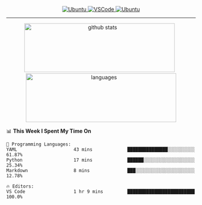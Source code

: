 <p align="center">
  <a href="https://www.ubuntu.com/"> <img alt="Ubuntu" src="https://img.shields.io/badge/Ubuntu-E95420?style=for-the-badge&logo=ubuntu&logoColor=white"> </a>
  <a href="https://code.visualstudio.com/"> <img alt="VSCode" src="https://img.shields.io/badge/Editor-VSCode-green?style=for-the-badge&logo=visual-studio-code&logoColor=white"> </a>
 <a href="https://https://www.python.org/"> <img alt="Ubuntu" src="https://img.shields.io/badge/Python-3776AB?style=for-the-badge&logo=python&logoColor=white"> </a> 
 </p>
<hr>
<p align="center">
  <img src="https://github-readme-stats.vercel.app/api?username=ebadkamil&count_private=true&show_icons=true&theme=dracula&hide=stars&card_width=400" alt="github stats" height="130" width="400"/>
  &nbsp;
  <img src="https://github-readme-stats.vercel.app/api/top-langs/?username=ebadkamil&layout=compact&theme=dracula&hide=jupyter%20notebook&card_width=400" alt="languages" height="130" width="400">
</p>

<!--START_SECTION:waka-->
📊 **This Week I Spent My Time On** 

```text
💬 Programming Languages: 
YAML                     43 mins             ███████████████░░░░░░░░░░   61.87% 
Python                   17 mins             ██████░░░░░░░░░░░░░░░░░░░   25.34% 
Markdown                 8 mins              ███░░░░░░░░░░░░░░░░░░░░░░   12.78%

🔥 Editors: 
VS Code                  1 hr 9 mins         █████████████████████████   100.0%

```


<!--END_SECTION:waka-->